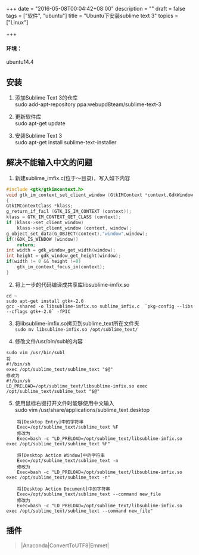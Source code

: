 +++
date = "2016-05-08T00:04:42+08:00"
description = ""
draft = false
tags = ["软件", "ubuntu"]
title = "Ubuntu下安装sublime text 3"
topics = ["Linux"]

+++

#### 环境：
ubuntu14.4

## 安装
1. 添加Sublime Text 3的仓库  
sudo add-apt-repository ppa:webupd8team/sublime-text-3

2. 更新软件库  
sudo apt-get update

3. 安装Sublime Text 3  
sudo apt-get install sublime-text-installer

## 解决不能输入中文的问题
1. 新建sublime\_imfix.c(位于～目录)，写入如下内容
```c
#include <gtk/gtkimcontext.h>
void gtk_im_context_set_client_window (GtkIMContext *context,GdkWindow  *window)
{
GtkIMContextClass *klass;
g_return_if_fail (GTK_IS_IM_CONTEXT (context));
klass = GTK_IM_CONTEXT_GET_CLASS (context);
if (klass->set_client_window)
    klass->set_client_window (context, window);
g_object_set_data(G_OBJECT(context),"window",window);
if(!GDK_IS_WINDOW (window))
    return;
int width = gdk_window_get_width(window);
int height = gdk_window_get_height(window);
if(width != 0 && height !=0)
    gtk_im_context_focus_in(context);
}
```

2. 将上一步的代码编译成共享库libsublime-imfix.so  
```
cd ~  
sudo apt-get install gtk+-2.0  
gcc -shared -o libsublime-imfix.so sublime_imfix.c  `pkg-config --libs --cflags gtk+-2.0` -fPIC
```

3. 将libsublime-imfix.so拷贝到sublime_text所在文件夹  
`sudo mv libsublime-imfix.so /opt/sublime_text/`

4. 修改文件/usr/bin/subl的内容  
```
sudo vim /usr/bin/subl  
将  
#!/bin/sh  
exec /opt/sublime_text/sublime_text "$@"  
修改为  
#!/bin/sh  
LD_PRELOAD=/opt/sublime_text/libsublime-imfix.so exec /opt/sublime_text/sublime_text "$@"
```

5. 使用鼠标右键打开文件时能够使用中文输入  
sudo vim /usr/share/applications/sublime_text.desktop
```
    将[Desktop Entry]中的字符串  
    Exec=/opt/sublime_text/sublime_text %F  
    修改为  
    Exec=bash -c "LD_PRELOAD=/opt/sublime_text/libsublime-imfix.so exec /opt/sublime_text/sublime_text %F"  

    将[Desktop Action Window]中的字符串  
    Exec=/opt/sublime_text/sublime_text -n  
    修改为  
    Exec=bash -c "LD_PRELOAD=/opt/sublime_text/libsublime-imfix.so exec /opt/sublime_text/sublime_text -n"  

    将[Desktop Action Document]中的字符串  
    Exec=/opt/sublime_text/sublime_text --command new_file  
    修改为  
    Exec=bash -c "LD_PRELOAD=/opt/sublime_text/libsublime-imfix.so exec /opt/sublime_text/sublime_text --command new_file"
```

## 插件
> |Anaconda|ConvertToUTF8|Emmet|